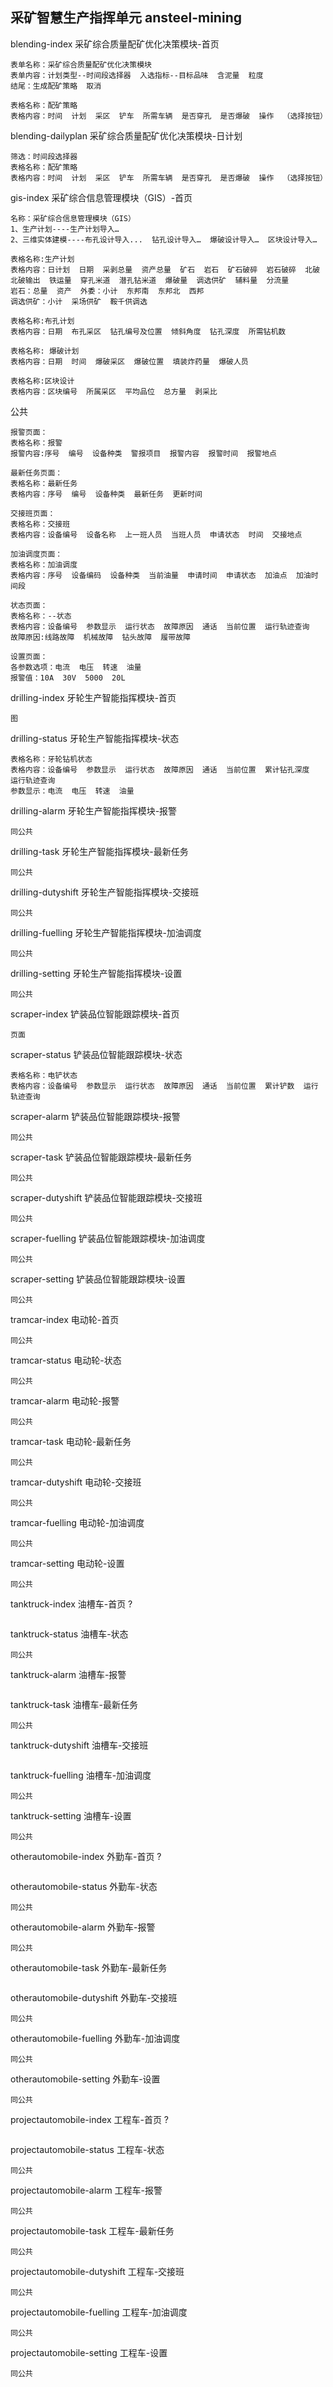 ## 采矿智慧生产指挥单元 ansteel-mining
blending-index 采矿综合质量配矿优化决策模块-首页
```
表单名称：采矿综合质量配矿优化决策模块
表单内容：计划类型--时间段选择器  入选指标--目标品味  含泥量  粒度
结尾：生成配矿策略  取消

表格名称：配矿策略
表格内容：时间  计划  采区  铲车  所需车辆  是否穿孔  是否爆破  操作  （选择按钮）
```
blending-dailyplan 采矿综合质量配矿优化决策模块-日计划
```
筛选：时间段选择器
表格名称：配矿策略
表格内容：时间  计划  采区  铲车  所需车辆  是否穿孔  是否爆破  操作  （选择按钮）
```
gis-index 采矿综合信息管理模块（GIS）-首页
```
名称：采矿综合信息管理模块（GIS）
1、生产计划----生产计划导入…
2、三维实体建模----布孔设计导入...  钻孔设计导入…  爆破设计导入…  区块设计导入…

表格名称:生产计划
表格内容：日计划  日期  采剥总量  资产总量  矿石  岩石  矿石破碎  岩石破碎  北破  北破输出  铁运量  穿孔米道  潜孔钻米道  爆破量  调选供矿  辅料量  分流量
岩石：总量  资产  外委：小计  东邦南  东邦北  西邦
调选供矿：小计  采场供矿  鞍千供调选

表格名称:布孔计划
表格内容：日期  布孔采区  钻孔编号及位置  倾斜角度  钻孔深度  所需钻机数

表格名称: 爆破计划
表格内容：日期  时间  爆破采区  爆破位置  填装炸药量  爆破人员

表格名称:区块设计
表格内容：区块编号  所属采区  平均品位  总方量  剥采比

```
公共
```
报警页面：
表格名称：报警
报警内容:序号  编号  设备种类  警报项目  报警内容  报警时间  报警地点

最新任务页面：
表格名称：最新任务
表格内容：序号  编号  设备种类  最新任务  更新时间

交接班页面：
表格名称：交接班
表格内容：设备编号  设备名称  上一班人员  当班人员  申请状态  时间  交接地点

加油调度页面：
表格名称：加油调度
表格内容：序号  设备编码  设备种类  当前油量  申请时间  申请状态  加油点  加油时间段

状态页面：
表格名称：--状态
表格内容：设备编号  参数显示  运行状态  故障原因  通话  当前位置  运行轨迹查询
故障原因:线路故障  机械故障  钻头故障  履带故障

设置页面：
各参数选项：电流  电压  转速  油量
报警值：10A  30V  5000  20L
```
drilling-index 牙轮生产智能指挥模块-首页
```
图
```
drilling-status 牙轮生产智能指挥模块-状态
```
表格名称：牙轮钻机状态
表格内容：设备编号  参数显示  运行状态  故障原因  通话  当前位置  累计钻孔深度  运行轨迹查询
参数显示：电流  电压  转速  油量

```
drilling-alarm 牙轮生产智能指挥模块-报警
```
同公共
```
drilling-task 牙轮生产智能指挥模块-最新任务
```
同公共
```
drilling-dutyshift 牙轮生产智能指挥模块-交接班
```
同公共
```
drilling-fuelling 牙轮生产智能指挥模块-加油调度
```
同公共
```
drilling-setting 牙轮生产智能指挥模块-设置
```
同公共
```
scraper-index 铲装品位智能跟踪模块-首页
```
页面
```
scraper-status 铲装品位智能跟踪模块-状态
```
表格名称：电铲状态
表格内容：设备编号  参数显示  运行状态  故障原因  通话  当前位置  累计铲数  运行轨迹查询
```
scraper-alarm 铲装品位智能跟踪模块-报警
```
同公共
```
scraper-task 铲装品位智能跟踪模块-最新任务
```
同公共
```
scraper-dutyshift 铲装品位智能跟踪模块-交接班
```
同公共
```
scraper-fuelling 铲装品位智能跟踪模块-加油调度
```
同公共
```
scraper-setting 铲装品位智能跟踪模块-设置
```
同公共
```

tramcar-index 电动轮-首页
```
同公共
```
tramcar-status 电动轮-状态
```
同公共
```
tramcar-alarm 电动轮-报警
```
同公共
```
tramcar-task 电动轮-最新任务
```
同公共
```
tramcar-dutyshift 电动轮-交接班
```
同公共
```
tramcar-fuelling 电动轮-加油调度
```
同公共
```
tramcar-setting 电动轮-设置
```
同公共
```
tanktruck-index 油槽车-首页 ?
```

```
tanktruck-status 油槽车-状态
```
同公共
```
tanktruck-alarm 油槽车-报警
```

```
tanktruck-task 油槽车-最新任务
```
同公共
```
tanktruck-dutyshift 油槽车-交接班
```

```
tanktruck-fuelling 油槽车-加油调度
```
同公共
```
tanktruck-setting 油槽车-设置
```
同公共
```
otherautomobile-index 外勤车-首页 ?
```

```
otherautomobile-status 外勤车-状态
```
同公共
```
otherautomobile-alarm 外勤车-报警
```
同公共
```
otherautomobile-task 外勤车-最新任务
```

```
otherautomobile-dutyshift 外勤车-交接班
```
同公共
```
otherautomobile-fuelling 外勤车-加油调度
```
同公共
```
otherautomobile-setting 外勤车-设置
```
同公共
```

projectautomobile-index 工程车-首页 ?
```

```
projectautomobile-status 工程车-状态
```
同公共
```
projectautomobile-alarm 工程车-报警
```
同公共
```
projectautomobile-task 工程车-最新任务
```
同公共
```
projectautomobile-dutyshift 工程车-交接班
```
同公共
```
projectautomobile-fuelling 工程车-加油调度
```
同公共
```
projectautomobile-setting 工程车-设置
```
同公共
```
